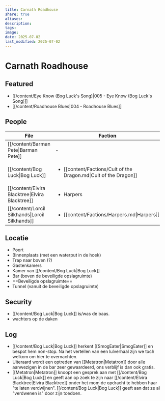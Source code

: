 ```yaml
---
title: Carnath Roadhouse
share: true
aliases: 
description: 
tags: 
image: 
date: 2025-07-02
last_modified: 2025-07-02
---
```

# Carnath Roadhouse

## Featured
- [[/content/Eye Know (Bog Luck's Song)|005 - Eye Know (Bog Luck's Song)]]
- [[/content/Roadhouse Blues|004 - Roadhouse Blues]]

## People
| File                                                         | Faction                                                                           | Description                 |
| ------------------------------------------------------------ | --------------------------------------------------------------------------------- | --------------------------- |
| [[/content/Barman Pete\|Barman Pete]]           | \-                                                                                | Barman at Carnath Roadhouse |
| [[/content/Bog Luck\|Bog Luck]]                 | <ul><li>[[content/Factions/Cult of the Dragon.md\|Cult of the Dragon]]</li></ul> | Owner of Carnath Roadhouse  |
| [[/content/Elvira Blacktree\|Elvira Blacktree]] | <ul><li>Harpers</li></ul>                                                         | \-                          |
| [[/content/Lorcil Silkhands\|Lorcil Silkhands]] | <ul><li>[[content/Factions/Harpers.md\|Harpers]]</li></ul>                       | Bard, Harper agent          |


## Locatie
- Poort
- Binnenplaats (met een waterput in de hoek)
- Trap naar boven (?)
- Gastenkamers
- Kamer van [[/content/Bog Luck|Bog Luck]]
- Bar (boven de beveiligde opslagruimte)
- ==Beveiligde opslagruimte==
- Tunnel (vanuit de beveiligde opslagruimte)

## Security
- [[/content/Bog Luck|Bog Luck]] is/was de baas.
- wachters op de daken

## Log 
- [[/content/Bog Luck|Bog Luck]] herkent [[SmogEater|SmogEater]] en bespot hem non-stop. Na het vertellen van een lulverhaal zijn we toch welkom om hier te overnachten.
- Uiteraard wordt een optreden van [[Metatron|Metatron]] door alle aanwezigen in de bar zeer gewaardeerd, ons verblijf is dan ook gratis.
- [[Metatron|Metatron]] knoopt een gesprek aan met [[/content/Bog Luck|Bog Luck]] en geeft aan op zoek te zijn naar [[/content/Elvira Blacktree|Elvira Blacktree]] onder het mom de opdracht te hebben haar "te laten verdwijnen". [[/content/Bog Luck|Bog Luck]] geeft aan dat ze al "verdwenen is" door zijn toedoen.  